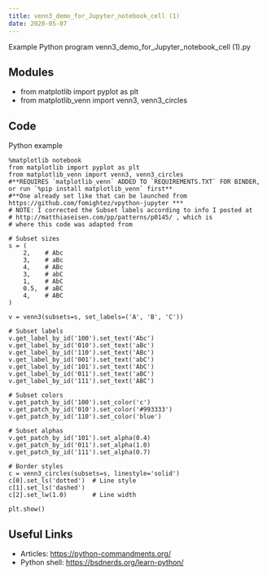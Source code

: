 ```yaml
---
title: venn3_demo_for_Jupyter_notebook_cell (1)
date: 2020-05-07
---
```

Example Python program venn3_demo_for_Jupyter_notebook_cell (1).py

## Modules

* from matplotlib import pyplot as plt
* from matplotlib_venn import venn3, venn3_circles

## Code

Python example

    %matplotlib notebook
    from matplotlib import pyplot as plt
    from matplotlib_venn import venn3, venn3_circles
    #**REQUIRES `matplotlib_venn` ADDED TO `REQUIREMENTS.TXT` FOR BINDER, or run `%pip install matplotlib_venn` first**
    #**One already set like that can be launched from https://github.com/fomightez/vpython-jupyter ***
    # NOTE: I corrected the Subset labels according to info I posted at
    # http://matthiaseisen.com/pp/patterns/p0145/ , which is
    # where this code was adapted from
    
    # Subset sizes
    s = (
        2,    # Abc
        3,    # aBc
        4,    # ABc
        3,    # abC
        1,    # AbC
        0.5,  # aBC
        4,    # ABC
    )
    
    v = venn3(subsets=s, set_labels=('A', 'B', 'C'))
    
    # Subset labels
    v.get_label_by_id('100').set_text('Abc')
    v.get_label_by_id('010').set_text('aBc')
    v.get_label_by_id('110').set_text('ABc')
    v.get_label_by_id('001').set_text('abC')
    v.get_label_by_id('101').set_text('AbC')
    v.get_label_by_id('011').set_text('aBC')
    v.get_label_by_id('111').set_text('ABC')
    
    # Subset colors
    v.get_patch_by_id('100').set_color('c')
    v.get_patch_by_id('010').set_color('#993333')
    v.get_patch_by_id('110').set_color('blue')
    
    # Subset alphas
    v.get_patch_by_id('101').set_alpha(0.4)
    v.get_patch_by_id('011').set_alpha(1.0)
    v.get_patch_by_id('111').set_alpha(0.7)
    
    # Border styles
    c = venn3_circles(subsets=s, linestyle='solid')
    c[0].set_ls('dotted')  # Line style
    c[1].set_ls('dashed')
    c[2].set_lw(1.0)       # Line width
    
    plt.show()

## Useful Links

- Articles: https://python-commandments.org/
- Python shell: https://bsdnerds.org/learn-python/
